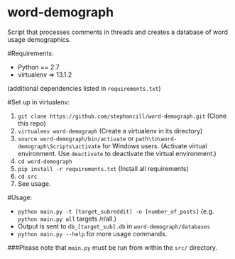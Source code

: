 # word-demograph
Script that processes comments in threads and creates a database of word usage demographics.

#Requirements:
* Python == 2.7
* virtualenv => 13.1.2

(additional dependencies listed in `requirements.txt`)

#Set up in virtualenv:
1. `git clone https://github.com/stephancill/word-demograph.git` (Clone this repo)
2. `virtualenv word-demograph` (Create a virtualenv in its directory)
3. `source word-demograph/bin/activate` or `path\to\word-demograph\Scripts\activate` for Windows users. (Activate virtual environment. Use `deactivate` to deactivate the virtual environment.)
3. `cd word-demograph`
4. `pip install -r requirements.txt` (Install all requirements)
5. `cd src`
6. See usage.

#Usage:
* `python main.py -t [target_subreddit] -n [number_of_posts]`
(e.g. `python main.py all` targets /r/all.)
* Output is sent to `db_[target_sub].db` in `word-demograph/databases`
* `python main.py --help` for more usage commands.

###Please note that `main.py` must be run from within the `src/` directory.
